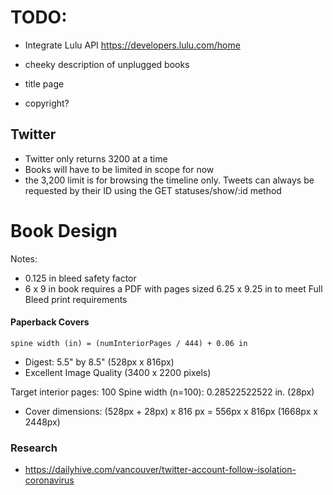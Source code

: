 # TODO:

- Integrate Lulu API
  https://developers.lulu.com/home

- cheeky description of unplugged books
- title page
- copyright?

## Twitter

- Twitter only returns 3200 at a time
- Books will have to be limited in scope for now
- the 3,200 limit is for browsing the timeline only. Tweets can always be requested by their ID using the GET statuses/show/:id method

# Book Design

Notes:

- 0.125 in bleed safety factor
- 6 x 9 in book requires a PDF with pages sized 6.25 x 9.25 in to meet Full Bleed print requirements

#### Paperback Covers

`spine width (in) = (numInteriorPages / 444) + 0.06 in`

- Digest: 5.5" by 8.5" (528px x 816px)
- Excellent Image Quality (3400 x 2200 pixels)

Target interior pages: 100
Spine width (n=100): 0.28522522522 in. (28px)

- Cover dimensions:
  (528px + 28px) x 816 px = 556px x 816px (1668px x 2448px)

### Research

- https://dailyhive.com/vancouver/twitter-account-follow-isolation-coronavirus
